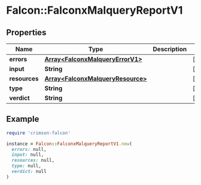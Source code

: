 # Falcon::FalconxMalqueryReportV1

## Properties

| Name | Type | Description | Notes |
| ---- | ---- | ----------- | ----- |
| **errors** | [**Array&lt;FalconxMalqueryErrorV1&gt;**](FalconxMalqueryErrorV1.md) |  | [optional] |
| **input** | **String** |  | [optional] |
| **resources** | [**Array&lt;FalconxMalqueryResource&gt;**](FalconxMalqueryResource.md) |  | [optional] |
| **type** | **String** |  | [optional] |
| **verdict** | **String** |  | [optional] |

## Example

```ruby
require 'crimson-falcon'

instance = Falcon::FalconxMalqueryReportV1.new(
  errors: null,
  input: null,
  resources: null,
  type: null,
  verdict: null
)
```


